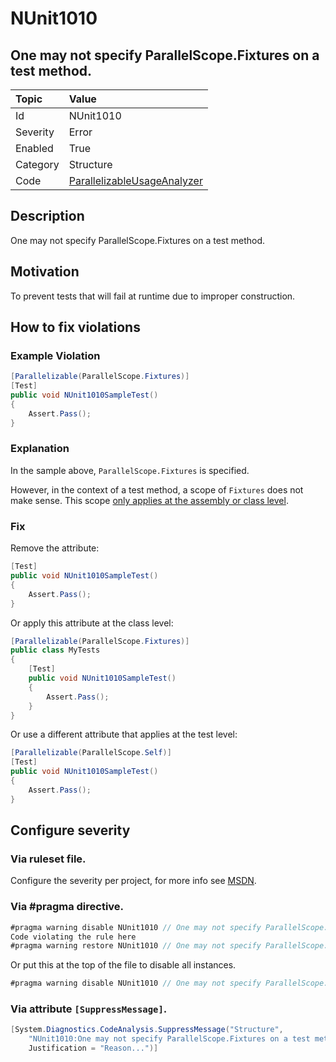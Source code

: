 # NUnit1010

## One may not specify ParallelScope.Fixtures on a test method.

| Topic    | Value
| :--      | :--
| Id       | NUnit1010
| Severity | Error
| Enabled  | True
| Category | Structure
| Code     | [ParallelizableUsageAnalyzer](https://github.com/nunit/nunit.analyzers/blob/master/src/nunit.analyzers/ParallelizableUsage/ParallelizableUsageAnalyzer.cs)

## Description

One may not specify ParallelScope.Fixtures on a test method.

## Motivation

To prevent tests that will fail at runtime due to improper construction.

## How to fix violations

### Example Violation

```csharp
[Parallelizable(ParallelScope.Fixtures)]
[Test]
public void NUnit1010SampleTest()
{
    Assert.Pass();
}
```

### Explanation

In the sample above, `ParallelScope.Fixtures` is specified.

However, in the context of a test method, a scope of `Fixtures` does not make sense. This scope [only applies at the assembly or class level](https://github.com/nunit/docs/wiki/Parallelizable-Attribute).

### Fix

Remove the attribute:

```csharp
[Test]
public void NUnit1010SampleTest()
{
    Assert.Pass();
}
```

Or apply this attribute at the class level:

```csharp
[Parallelizable(ParallelScope.Fixtures)]
public class MyTests
{
    [Test]
    public void NUnit1010SampleTest()
    {
        Assert.Pass();
    }
}
```

Or use a different attribute that applies at the test level:

```csharp
[Parallelizable(ParallelScope.Self)]
[Test]
public void NUnit1010SampleTest()
{
    Assert.Pass();
}
```

<!-- start generated config severity -->
## Configure severity

### Via ruleset file.

Configure the severity per project, for more info see [MSDN](https://msdn.microsoft.com/en-us/library/dd264949.aspx).

### Via #pragma directive.

```csharp
#pragma warning disable NUnit1010 // One may not specify ParallelScope.Fixtures on a test method.
Code violating the rule here
#pragma warning restore NUnit1010 // One may not specify ParallelScope.Fixtures on a test method.
```

Or put this at the top of the file to disable all instances.

```csharp
#pragma warning disable NUnit1010 // One may not specify ParallelScope.Fixtures on a test method.
```

### Via attribute `[SuppressMessage]`.

```csharp
[System.Diagnostics.CodeAnalysis.SuppressMessage("Structure",
    "NUnit1010:One may not specify ParallelScope.Fixtures on a test method.",
    Justification = "Reason...")]
```
<!-- end generated config severity -->

